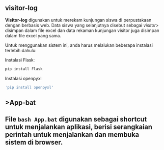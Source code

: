 ﻿<h2>visitor-log</h2>

<strong>Visitor-log</strong> digunakan untuk merekam kunjungan siswa di perpustakaan dengan berbasis web. Data siswa yang selanjutnya disebut sebagai <em>visitor</em>> disimpan dalam file excel dan data rekaman kunjungan visitor juga disimpan dalam file excel yang sama.

Untuk menggunakan sistem ini, anda harus melalukan beberapa instalasi terlebih dahulu

Instalasi Flask:
```bash
pip install Flask
```

Instalasi openpyxl
```bash
'pip install openpyxl'
```

<h2>>App-bat<h2>

File ```bash App.bat``` digunakan sebagai shortcut untuk menjalankan aplikasi, berisi serangkaian perintah untuk menjalankan dan membuka sistem di browser.
